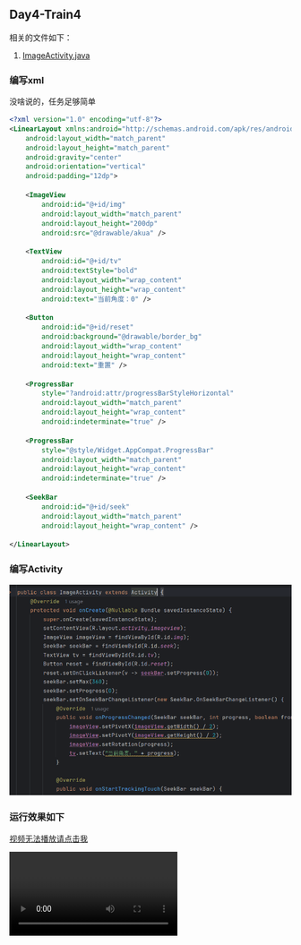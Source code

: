## Day4-Train4

相关的文件如下：
1. [ImageActivity.java](https://partner-gitlab.mioffice.cn/nj-trainingcollege/miclassroom240819/androidgroup4/tanzhehao/homework/-/blob/main/day4/app/src/main/java/fan/akua/day4/activities/ImageActivity.java)

### 编写xml

没啥说的，任务足够简单

```xml
<?xml version="1.0" encoding="utf-8"?>
<LinearLayout xmlns:android="http://schemas.android.com/apk/res/android"
    android:layout_width="match_parent"
    android:layout_height="match_parent"
    android:gravity="center"
    android:orientation="vertical"
    android:padding="12dp">

    <ImageView
        android:id="@+id/img"
        android:layout_width="match_parent"
        android:layout_height="200dp"
        android:src="@drawable/akua" />

    <TextView
        android:id="@+id/tv"
        android:textStyle="bold"
        android:layout_width="wrap_content"
        android:layout_height="wrap_content"
        android:text="当前角度：0" />

    <Button
        android:id="@+id/reset"
        android:background="@drawable/border_bg"
        android:layout_width="wrap_content"
        android:layout_height="wrap_content"
        android:text="重置" />

    <ProgressBar
        style="?android:attr/progressBarStyleHorizontal"
        android:layout_width="match_parent"
        android:layout_height="wrap_content"
        android:indeterminate="true" />

    <ProgressBar
        style="@style/Widget.AppCompat.ProgressBar"
        android:layout_width="match_parent"
        android:layout_height="wrap_content"
        android:indeterminate="true" />

    <SeekBar
        android:id="@+id/seek"
        android:layout_width="match_parent"
        android:layout_height="wrap_content" />

</LinearLayout>
```

### 编写Activity

![Activity](vx_images/379595156788873.png)

### 运行效果如下

[视频无法播放请点击我](https://partner-gitlab.mioffice.cn/nj-trainingcollege/miclassroom240819/androidgroup4/tanzhehao/homework/-/tree/main/day4/vx_images/Screen_recording_20240822_142459.mp4)

<div>
    <video src="vx_images/Screen_recording_20240822_142459.mp4"></video>
</div>

